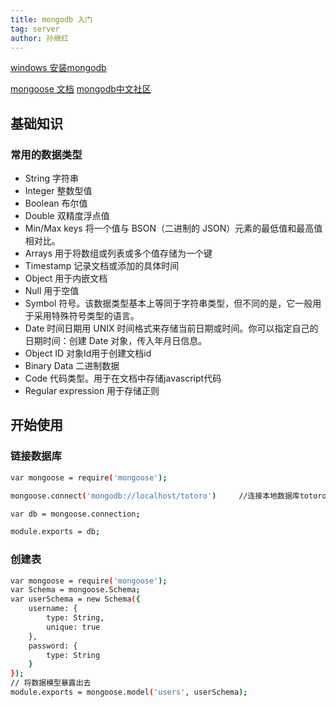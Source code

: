```yaml
---
title: mongodb 入门
tag: server
author: 孙继红
---
```

[windows 安装mongodb](http://www.runoob.com/mongodb/mongodb-window-install.html)

[mongoose 文档](http://www.nodeclass.com/api/mongoose.html)
[mongodb中文社区](http://www.mongoing.com/)
## 基础知识
### 常用的数据类型
* String 字符串
* Integer 整数型值
* Boolean 布尔值
* Double 双精度浮点值
* Min/Max keys 将一个值与 BSON（二进制的 JSON）元素的最低值和最高值相对比。
* Arrays 用于将数组或列表或多个值存储为一个键
* Timestamp 记录文档或添加的具体时间
* Object 用于内嵌文档
* Null 用于空值
* Symbol 符号。该数据类型基本上等同于字符串类型，但不同的是，它一般用于采用特殊符号类型的语言。
* Date 时间日期用 UNIX 时间格式来存储当前日期或时间。你可以指定自己的日期时间：创建 Date 对象，传入年月日信息。
* Object ID 对象Id用于创建文档id
* Binary Data 二进制数据
* Code 代码类型。用于在文档中存储javascript代码
* Regular expression 用于存储正则
## 开始使用
### 链接数据库
```bash
var mongoose = require('mongoose');

mongoose.connect('mongodb://localhost/totoro')     //连接本地数据库totoro

var db = mongoose.connection;

module.exports = db;
```
### 创建表
```bash
var mongoose = require('mongoose');
var Schema = mongoose.Schema;
var userSchema = new Schema({
    username: {
        type: String,
        unique: true
    },
    password: {
        type: String
    }
});
// 将数据模型暴露出去
module.exports = mongoose.model('users', userSchema);
```
